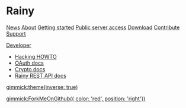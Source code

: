# Rainy

[News](index.md)
[About](README.md)
[Getting started](GETTING_STARTED.md)
[Public server access](PUBLIC_SERVER.md)
[Download](DOWNLOAD.md)
[Contribute](CONTRIBUTE.md)
[Support](SUPPORT.md)

[Developer]()

  * [Hacking HOWTO](developer/hacking.md)
  * [OAuth docs](developer/oauth.md)
  * [Crypto docs](developer/crypto.md)
  * [Rainy REST API docs](http://www.notesync.org/apidoc)

[gimmick:theme(inverse: true)](united)

[gimmick:ForkMeOnGithub({ color: 'red', position: 'right'})](https://github.com/Dynalon/Rainy)

<script type="text/javascript">

  var _gaq = _gaq || [];
  _gaq.push(['_setAccount', 'UA-39371651-1']);
  _gaq.push(['_trackPageview']);

  (function() {
    var ga = document.createElement('script'); ga.type = 'text/javascript'; ga.async = true;
    ga.src = ('https:' == document.location.protocol ? 'https://ssl' : 'http://www') + '.google-analytics.com/ga.js';
    var s = document.getElementsByTagName('script')[0]; s.parentNode.insertBefore(ga, s);
  })();

</script>
